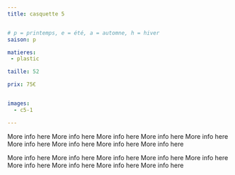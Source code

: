 ```yaml
---
title: casquette 5


# p = printemps, e = été, a = automne, h = hiver
saison: p

matieres:
 - plastic

taille: 52

prix: 75€


images:
  - c5-1

---
```


More info here More info here More info here More info here More info here More info here More info here More info here More info here

More info here More info here More info here More info here More info here More info here More info here More info here More info here
